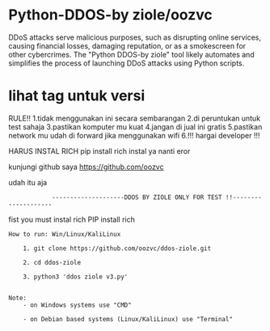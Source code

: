 # Python-DDOS-by ziole/oozvc
DDoS attacks serve malicious purposes, such as disrupting online services, causing financial losses, damaging reputation, or as a smokescreen for other cybercrimes. The "Python DDOS-by ziole" tool likely automates and simplifies the process of launching DDoS attacks using Python scripts.

# lihat tag untuk versi


 RULE!!
1.tidak menggunakan ini secara sembarangan
2.di peruntukan untuk test sahaja 
3.pastikan komputer mu kuat
4.jangan di jual ini gratis
5.pastikan network mu udah di forward jika menggunakan wifi
6.!!! hargai developer !!!

HARUS INSTAL RICH
pip install rich
instal ya nanti eror


kunjungi github saya 
https://github.com/oozvc

udah itu aja


				--------------------DDOS BY ZIOLE ONLY FOR TEST !!--------------------
  fist you must instal rich
  PIP install rich

	How to run: Win/Linux/KaliLinux

		1. git clone https://github.com/oozvc/ddos-ziole.git

		2. cd ddos-ziole

		3. python3 'ddos ziole v3.py'


	Note:
		- on Windows systems use "CMD"

		- on Debian based systems (Linux/KaliLinux) use "Terminal"
